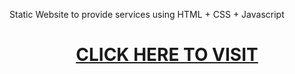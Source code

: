 Static Website to provide services using HTML + CSS + Javascript

<h1 align="center"><a href="https://codewithvvs.netlify.app/">CLICK HERE TO VISIT</a></h1>
